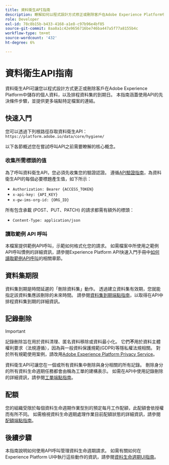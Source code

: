 ```yaml
---
title: 資料衛生API指南
description: 瞭解如何以程式設計方式修正或刪除客戶在Adobe Experience Platform中儲存的個人資料。
role: Developer
exl-id: 78c8b15b-b433-4168-a1e8-c97b96e4bf85
source-git-commit: 8aa8a1c42e9656716be746ba447a5f77a8155b4c
workflow-type: tm+mt
source-wordcount: '432'
ht-degree: 6%

---
```


# 資料衛生API指南

資料衛生API可讓您以程式設計方式更正或刪除客戶在Adobe Experience Platform中儲存的個人資料，以及排程資料集的到期日。 本指南涵蓋使用API的先決條件步驟，並提供更多端點特定檔案的連結。

## 快速入門

您可以透過下列根路徑存取資料衛生API： `https://platform.adobe.io/data/core/hygiene/`

以下各節概述您在嘗試呼叫API之前需要瞭解的核心概念。

### 收集所需標頭的值

為了呼叫資料衛生API，您必須先收集您的驗證認證。 遵循[API驗證指南](../../landing/api-authentication.md)，為資料衛生API的每個必要標題產生值，如下所示：

* `Authorization: Bearer {ACCESS_TOKEN}`
* `x-api-key: {API_KEY}`
* `x-gw-ims-org-id: {ORG_ID}`

所有包含承載 (POST、PUT、PATCH) 的請求都需有額外的標頭：

* `Content-Type: application/json`

### 讀取範例 API 呼叫

本檔案提供範例API呼叫，示範如何格式化您的請求。 如需檔案中所使用之範例API呼叫慣例的詳細資訊，請參閱Experience Platform API快速入門手冊中[如何讀取範例API呼叫](../../landing/api-guide.md#sample-api)的相關章節。

## 資料集期限

資料集到期是時間延遲的「刪除資料集」動作。 透過建立資料集有效期，您就能指定該資料集應該刪除的未來時間。 請參閱[資料集到期端點指南](./dataset-expiration.md)，以取得在API中排程資料集到期的詳細資訊。

## 記錄刪除

>[!IMPORTANT]
>
>記錄刪除旨在用於資料清理、匿名資料移除或資料最小化。 它們&#x200B;**不**&#x200B;用於資料主體權利要求（法規遵循），因為與一般資料保護規範(GDPR)等隱私權法規相關。 對於所有規範使用案例，請改用[Adobe Experience Platform Privacy Service](../../privacy-service/home.md)。

資料衛生API可讓您在一個或所有資料集中刪除與身分相關的所有記錄。 刪除身分的所有資料生命週期任務都會由稱為工單的建構表示。 如需在API中使用記錄刪除的詳細資訊，請參閱[工單端點指南](./workorder.md)。

## 配額

您的組織受限於每個資料生命週期作業型別的預定每月工作配額，此配額會依授權而有所不同。 如需檢視資料生命週期處理作業目前配額狀態的詳細資訊，請參閱[配額端點指南](./quota.md)。

## 後續步驟

本指南說明如何使用API呼叫管理資料生命週期請求。 如需有關如何在Experience Platform UI中執行這些動作的資訊，請參閱[資料生命週期UI指南](../ui/overview.md)。
